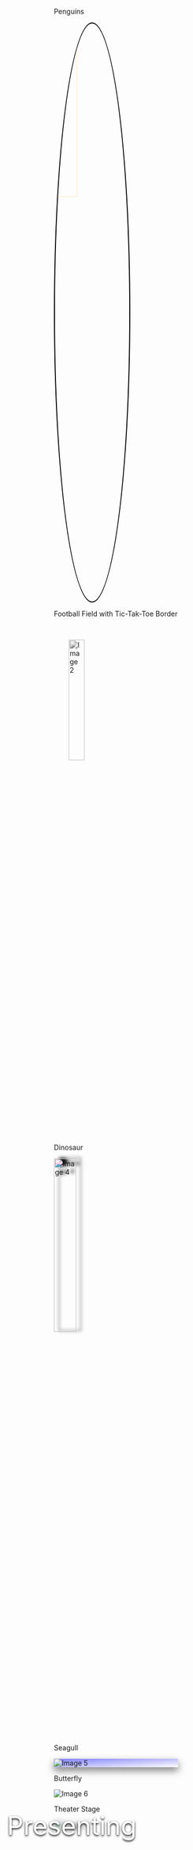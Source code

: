<!DOCTYPE html>
<html lang="en">
<head>
  <meta charset="UTF-8">
  <meta name="viewport" content="width=device-width, initial-scale=1.0">
  <title>The Imitation Assignment</title>
  <style>
    /* Image 1 */
    #image1 {
      filter: sepia(1);
      border-radius: 50%;
      border: 2px solid black;
      width: 30%
    }
    #image2 {
      filter: grayscale(1);
      border: 30px solid transparent;
      border-image-source: url('tic-tac-toe.png'); 
      border-image:url('tic-tac-toe.png') 50 round;
      width: 25%
    }
   #image3 {
      display: none; /* Hide Image 3, as it's used as a border */
    }
    #image4 {
     filter: hue-rotate(90deg) drop-shadow(10px -2px 3px #000000);
     width: 30%
   } 
    #image5 {
      background: linear-gradient(to bottom right, rgba(0, 0, 255, 0.5), rgba(255, 255, 255, 0.5)); 
      box-shadow: 0 7px 15px rgba(0, 0, 0, 0.5);
      width: 50%
    }
    
    #image6 {
      filter: invert(1);
      opacity: 0.7;
      border-radius: 100px 0 / 100px 0;
    }
    #image7 {position: absolute;}
    #image7 img {
     filter: blur(5px);
     width: 100%;
    }
    #presentingText {
      position: absolute;
      top: 50%;
      left: 50%;
      transform: translate(-50%, -50%);
      color: white;
      font-size: 52px;
      text-shadow: 0 2px 4px rgba(0, 0, 0, 2.5);
      z-index: 1;
    }
  </style>
</head>
<body>
  <p>Penguins</p>
  <p><img id="image1" src="penguins.jpg" alt="Image 1">
  </p>
  <p>Football Field with Tic-Tak-Toe Border</p>
  <p><img id="image2" src="football_field.jpg" alt="Image 2">
  </p>
  <p>Dinosaur</p>  
  <p><img id="image4" src="dinosaur.png" alt="Image 4">
  </p>
  <p>Seagull</p>  
  <p> <div id="image5">
      <img src="seagull.png" alt="Image 5">
      </div> 
  </p>
  <p> Butterfly</p> 
  <p><img id="image6" src="butterfly.jpg" alt="Image 6">
  </p>
  <p>Theater Stage</p> 
  <p><div id="image7">
     <img src="theater_stage.jpg" alt="Image 7">
     <div id="presentingText"> Presenting </div>
     </div>
  </p>
</body>
</html>
